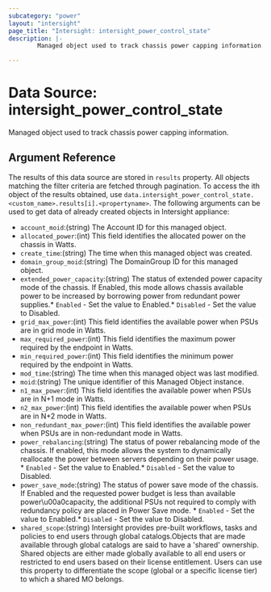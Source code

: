 ```yaml
---
subcategory: "power"
layout: "intersight"
page_title: "Intersight: intersight_power_control_state"
description: |-
        Managed object used to track chassis power capping information.

---
```


# Data Source: intersight_power_control_state
Managed object used to track chassis power capping information.
## Argument Reference
The results of this data source are stored in `results` property.
All objects matching the filter criteria are fetched through pagination.
To access the ith object of the results obtained, use `data.intersight_power_control_state.<custom_name>.results[i].<propertyname>`.
The following arguments can be used to get data of already created objects in Intersight appliance:
* `account_moid`:(string) The Account ID for this managed object. 
* `allocated_power`:(int) This field identifies the allocated power on the chassis in Watts. 
* `create_time`:(string) The time when this managed object was created. 
* `domain_group_moid`:(string) The DomainGroup ID for this managed object. 
* `extended_power_capacity`:(string) The status of extended power capacity mode of the chassis. If Enabled, this mode allows chassis available power to be increased by borrowing power from redundant power supplies.* `Enabled` - Set the value to Enabled.* `Disabled` - Set the value to Disabled. 
* `grid_max_power`:(int) This field identifies the available power when PSUs are in grid mode in Watts. 
* `max_required_power`:(int) This field identifies the maximum power required by the endpoint in Watts. 
* `min_required_power`:(int) This field identifies the minimum power required by the endpoint in Watts. 
* `mod_time`:(string) The time when this managed object was last modified. 
* `moid`:(string) The unique identifier of this Managed Object instance. 
* `n1_max_power`:(int) This field identifies the available power when PSUs are in N+1 mode in Watts. 
* `n2_max_power`:(int) This field identifies the available power when PSUs are in N+2 mode in Watts. 
* `non_redundant_max_power`:(int) This field identifies the available power when PSUs are in non-redundant mode in Watts. 
* `power_rebalancing`:(string) The status of power rebalancing mode of the chassis. If enabled, this mode allows the system to dynamically reallocate the power between servers depending on their power usage. * `Enabled` - Set the value to Enabled.* `Disabled` - Set the value to Disabled. 
* `power_save_mode`:(string) The status of power save mode of the chassis. If Enabled and the requested power budget is less than available power\u00a0capacity,  the additional PSUs not required to comply with redundancy policy are placed in Power Save mode. * `Enabled` - Set the value to Enabled.* `Disabled` - Set the value to Disabled. 
* `shared_scope`:(string) Intersight provides pre-built workflows, tasks and policies to end users through global catalogs.Objects that are made available through global catalogs are said to have a 'shared' ownership. Shared objects are either made globally available to all end users or restricted to end users based on their license entitlement. Users can use this property to differentiate the scope (global or a specific license tier) to which a shared MO belongs. 
 
